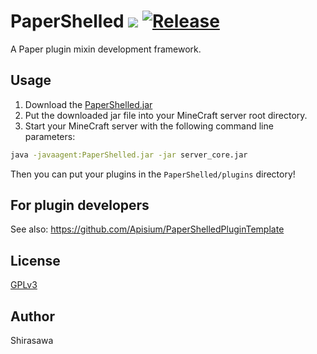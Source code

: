# PaperShelled [![](https://www.jitpack.io/v/Apisium/PaperShelled.svg)](https://www.jitpack.io/#Apisium/PaperShelled) [![Release](https://github.com/Apisium/PaperShelled/actions/workflows/release.yml/badge.svg)](https://github.com/Apisium/PaperShelled/actions/workflows/release.yml)

A Paper plugin mixin development framework.

## Usage

1. Download the [PaperShelled.jar](https://github.com/Apisium/PaperShelled/releases/latest/download/PaperShelled.jar)
2. Put the downloaded jar file into your MineCraft server root directory.
3. Start your MineCraft server with the following command line parameters:

```bash
java -javaagent:PaperShelled.jar -jar server_core.jar
```

Then you can put your plugins in the `PaperShelled/plugins` directory!

## For plugin developers

See also: https://github.com/Apisium/PaperShelledPluginTemplate

## License

[GPLv3](./LICENSE)

## Author

Shirasawa
